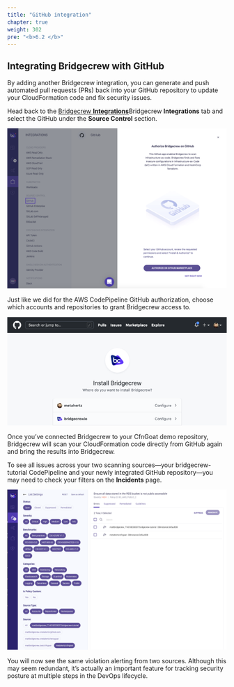 ```yaml
---
title: "GitHub integration"
chapter: true
weight: 302
pre: "<b>6.2 </b>"
---
```


## Integrating Bridgecrew with GitHub
By adding another Bridgecrew integration, you can generate and push automated pull requests (PRs) back into your GitHub repository to update your CloudFormation code and fix security issues.

Head back to the [Bridgecrew **Integrations**](https://www.bridgecrew.cloud/integrations/Github/?utm_source=aws_workshop)Bridgecrew **Integrations** tab and select the GitHub under the **Source Control** section. 

![Authorize Github Bridgecrew Integration](./images/dash-authorize-github-2v2.png "Authorize Github Bridgecrew Integration")

Just like we did for the AWS CodePipeline GitHub authorization, choose which accounts and repositories to grant Bridgecrew access to. 

![Authorize Github Bridgecrew Integration](./images/dash-authorize-github-3.png "Authorize Github Bridgecrew Integration")

Once you’ve connected Bridgecrew to your CfnGoat demo repository, Bridgecrew will scan your CloudFormation code directly from GitHub again and bring the results into Bridgecrew.

To see all issues across your two scanning sources—your bridgecrew-tutorial CodePipeline and your newly integrated GitHub repository—you may need to check your filters on the **Incidents** page. 

![Filtering Incidents in the Bridgecrew dashboard](./images/dash-github-integration-filter-1.png "Filtering Incidents in the Bridgecrew dashboard")

You will now see the same violation alerting from two sources.  Although this may seem redundant, it’s actually an important feature for tracking security posture at multiple steps in the DevOps lifecycle.